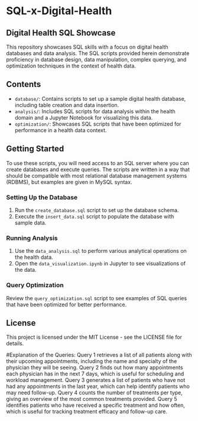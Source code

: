 # SQL-x-Digital-Health

## Digital Health SQL Showcase

This repository showcases SQL skills with a focus on digital health databases and data analysis. The SQL scripts provided herein demonstrate proficiency in database design, data manipulation, complex querying, and optimization techniques in the context of health data.

## Contents

- `database/`: Contains scripts to set up a sample digital health database, including table creation and data insertion.
- `analysis/`: Includes SQL scripts for data analysis within the health domain and a Jupyter Notebook for visualizing this data.
- `optimization/`: Showcases SQL scripts that have been optimized for performance in a health data context.

## Getting Started

To use these scripts, you will need access to an SQL server where you can create databases and execute queries. The scripts are written in a way that should be compatible with most relational database management systems (RDBMS), but examples are given in MySQL syntax.

### Setting Up the Database

1. Run the `create_database.sql` script to set up the database schema.
2. Execute the `insert_data.sql` script to populate the database with sample data.

### Running Analysis

1. Use the `data_analysis.sql` to perform various analytical operations on the health data.
2. Open the `data_visualization.ipynb` in Jupyter to see visualizations of the data.

### Query Optimization

Review the `query_optimization.sql` script to see examples of SQL queries that have been optimized for better performance.

## License

This project is licensed under the MIT License - see the LICENSE file for details.

#Explanation of the Queries:
Query 1 retrieves a list of all patients along with their upcoming appointments, including the name and specialty of the physician they will be seeing.
Query 2 finds out how many appointments each physician has in the next 7 days, which is useful for scheduling and workload management.
Query 3 generates a list of patients who have not had any appointments in the last year, which can help identify patients who may need follow-up.
Query 4 counts the number of treatments per type, giving an overview of the most common treatments provided.
Query 5 identifies patients who have received a specific treatment and how often, which is useful for tracking treatment efficacy and follow-up care.
